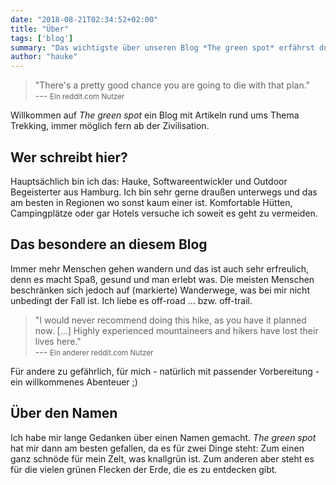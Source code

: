 ```yaml
---
date: "2018-08-21T02:34:52+02:00"
title: "Über"
tags: ['blog']
summary: "Das wichtigste über unseren Blog *The green spot* erfährst du hier."
author: "hauke"
---
```

> "There's a pretty good chance you are going to die with that plan."
> <br>--- <small>Ein reddit.com Nutzer</small>

Willkommen auf _The green spot_ ein Blog mit Artikeln rund ums Thema Trekking, immer möglich fern ab der Zivilisation.

## Wer schreibt hier?
Hauptsächlich bin ich das: Hauke, Softwareentwickler und Outdoor Begeisterter aus Hamburg.
Ich bin sehr gerne draußen unterwegs und das am besten in Regionen wo sonst kaum einer ist.
Komfortable Hütten, Campingplätze oder gar Hotels versuche ich soweit es geht zu vermeiden.

## Das besondere an diesem Blog
Immer mehr Menschen gehen wandern und das ist auch sehr erfreulich, denn es macht Spaß, gesund und man erlebt was.
Die meisten Menschen beschränken sich jedoch auf (markierte) Wanderwege, was bei mir nicht unbedingt der Fall ist.
Ich liebe es off-road ... bzw. off-trail.

> "I would never recommend doing this hike, as you have it planned now. [...] Highly experienced mountaineers and hikers have lost their lives here."
> <br>--- <small>Ein anderer reddit.com Nutzer</small>

Für andere zu gefährlich, für mich - natürlich mit passender Vorbereitung - ein willkommenes Abenteuer ;)

## Über den Namen
Ich habe mir lange Gedanken über einen Namen gemacht.
*The green spot* hat mir dann am besten gefallen, da es für zwei Dinge steht:
Zum einen ganz schnöde für mein Zelt, was knallgrün ist.
Zum anderen aber steht es für die vielen grünen Flecken der Erde, die es zu entdecken gibt.
